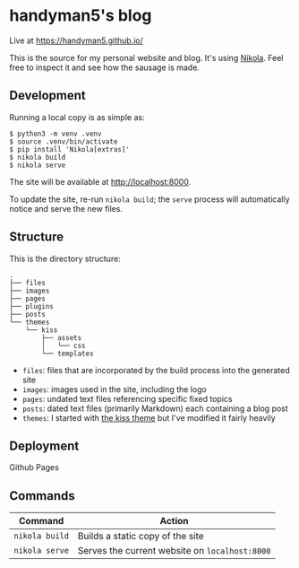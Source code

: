 # handyman5's blog

Live at <https://handyman5.github.io/>

This is the source for my personal website and blog. It's using [Nikola](https://getnikola.com/). Feel free to inspect it and see how the sausage is made.

## Development

Running a local copy is as simple as:

``` shell
$ python3 -m venv .venv
$ source .venv/bin/activate
$ pip install 'Nikola[extras]'
$ nikola build
$ nikola serve
```

The site will be available at <http://localhost:8000>.

To update the site, re-run `nikola build`; the `serve` process will automatically notice and serve the new files.

## Structure

This is the directory structure:

```
.
├── files
├── images
├── pages
├── plugins
├── posts
└── themes
    └── kiss
        ├── assets
        │   └── css
        └── templates
```

* `files`: files that are incorporated by the build process into the generated site
* `images`: images used in the site, including the logo
* `pages`: undated text files referencing specific fixed topics
* `posts`: dated text files (primarily Markdown) each containing a blog post
* `themes`: I started with [the kiss theme](https://themes.getnikola.com/v8/kiss/) but I've modified it fairly heavily

## Deployment

Github Pages

## Commands

| Command | Action |
| --- | --- |
| `nikola build` | Builds a static copy of the site |
| `nikola serve` | Serves the current website on `localhost:8000` |
